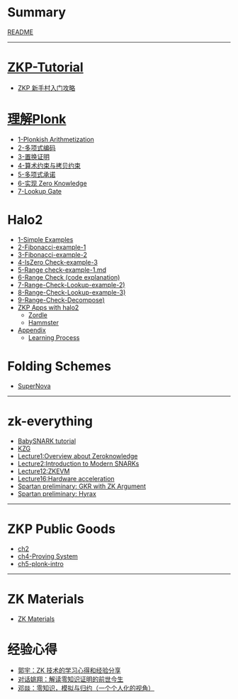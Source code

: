 # Summary

[README](../README.md)

---

# [ZKP-Tutorial](./zk-everything/zkp-learning-Roadmap.md)

- [ZKP 新手村入门攻略](./zk-everything/zkp-learning-Roadmap.md)



# [理解Plonk](./plonk-intro-cn/plonk-intro.md)

 - [1-Plonkish Arithmetization](./plonk-intro-cn/plonk-arithmetization.md)
 - [2-多项式编码](./plonk-intro-cn/plonk-lagrange-basis.md)
 - [3-置换证明](./plonk-intro-cn/plonk-permutation.md)
 - [4-算术约束与拷贝约束](./plonk-intro-cn/plonk-constraints.md)
 - [5-多项式承诺](./plonk-intro-cn/plonk-polycom.md)
 - [6-实现  Zero Knowledge](./plonk-intro-cn/plonk-randomizing.md)
 - [7-Lookup Gate](./plonk-intro-cn/plonk-lookup.md)



# Halo2

 - [1-Simple Examples](./halo2/1-Simple-Example.md)
 - [2-Fibonacci-example-1](./halo2/2-Fibonacci-example-1.md)
 - [3-Fibonacci-example-2](./halo2/3-Fibonacci-example-2.md)
 - [4-IsZero Check-example-3](./halo2/4-IsZero-Check-example-3.md)
 - [5-Range check-example-1.md](./halo2/5-Range-check.md)
 - [6-Range Check (code explanation)](./halo2/6-Range-Check(code-explanation).md)
 - [7-Range-Check-Lookup-example-2)](./halo2/7-Range-Check-lookup(example-2).md)
 - [8-Range-Check-Lookup-example-3)](./halo2/8-Range-Check(example-3).md)
 - [9-Range-Check-Decompose)](./halo2/9-decomposed.md)
 - [ZKP Apps with halo2](./halo2/ZKP-APP.md)
    - [Zordle](./halo2/Zordle.md)
    - [Hammster](./halo2/Hammster.md)
- [Appendix]()
  - [Learning Process](./halo2/wait%20todo/Learning-Process.md)

# Folding Schemes

- [SuperNova](./Nova/SuperNova.md) 

---
# zk-everything
- [BabySNARK tutorial](./zk-everything/BabySNARK%20tutorial.md)
- [KZG](./zk-everything/zk-learning-miles/KZG.md)
- [Lecture1:Overview about Zeroknowledge](./zk-everything/zk-learning-miles/Lecture1:Overview%20about%20Zeroknowledge.md)
- [Lecture2:Introduction to Modern SNARKs](./zk-everything/zk-learning-miles/Lecture2:Introduction%20to%20Modern%20SNARKs.md)
- [Lecture12:ZKEVM](./zk-everything/zk-learning-miles/Lecture12:ZKEVM.md)
- [Lecture16:Hardware acceleration](./zk-everything/zk-learning-miles/Lecture16:Hardware%20acceleration.md)
- [Spartan preliminary: GKR with ZK Argument](./zk-everything/zk-everything-joe/GKR_with_ZK_Argument.md)
- [Spartan preliminary: Hyrax](./zk-everything/zk-everything-joe/Hyrax.md)

---
# ZKP Public Goods
- [ch2](./public%20goods/第二章.md)
- [ch4-Proving System](./public%20goods/4-Proving-System.md)
- [ch5-plonk-intro](./public%20goods/5-plonk-intro.md)

---


# ZK Materials

- [ZK Materials](materials/ZK-Materials.md)



# 经验心得

- [郭宇：ZK 技术的学习心得和经验分享](./exp/guoyu.md)
- [对话姚翔：解读零知识证明的前世今生](./exp/freeyao.md)
- [邓燚：零知识，模拟与归约（一个个人化的视角）](https://zhuanlan.zhihu.com/p/268305208)

